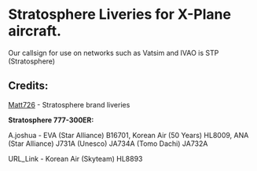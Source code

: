 # Stratosphere Liveries for X-Plane aircraft.


Our callsign for use on networks such as Vatsim and IVAO is STP (Stratosphere)

## Credits:

[Matt726](https://github.com/Matt726-S) -  Stratosphere brand liveries

**Stratosphere 777-300ER:**

A.joshua - EVA (Star Alliance) B16701, Korean Air (50 Years) HL8009, ANA (Star Alliance) J731A (Unesco) JA734A (Tomo Dachi) JA732A

URL_Link - Korean Air  (Skyteam) HL8893